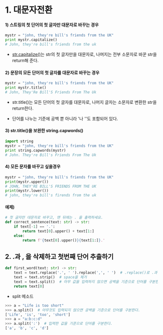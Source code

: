 # 1. 대문자전환

#### 1) 스트링의 첫 단어의 첫 글자만 대문자로 바꾸는 경우

```python
mystr = "john, they're bill's friends from the UK"
print mystr.capitalize()
# John, they're bill's friends from the uk
```

* [str.capitalize()](https://docs.python.org/2/library/stdtypes.html?highlight=title#str.capitalize)는 str의 첫 글자만을 대문자로, 나머지는 전부 소문자로 바꾼 str을 return해 준다.

#### 2) 문장의 모든 단어의 첫 글자를 대문자로 바꾸는 경우

```python
mystr = "john, they're bill's friends from the UK"
print mystr.title()
# John, They'Re Bill'S Friends From The Uk
```

* str.title()는 모든 단어의 첫 글자를 대문자로, 나머지 글자는 소문자로 변환한 str을 return한다.

* 단어를 나누는 기준에 공백 뿐 아니라 '나 ''도 포함되어 있다.

#### 3) str.title()을 보완한 string.capwords()

```python
import string
mystr = "john, they're bill's friends from the UK"
print string.capwords(mystr)
# John. They're Bill's Friends From The Uk
```

#### 4) 모든 문자를 바꾸고 싶을경우

```python
mystr = "john, they're bill's friends from the UK"
print(mystr.upper())
# JOHN, THEY'RE BILL'S FRIENDS FROM THE UK
print(mystr.lower())
# john, they're bill's firends from the uk
```

#### 예제)

```python
# 첫 글자만 대문자로 바꾸고, 맨 뒤에는 . 을 출력하세요.
def correct_sentence(text: str) -> str:
    if text[-1] == '.':
        return text[0].upper() + text[1:]
    else:
        return f'{text[0].upper()}{text[1:]}.'

```



## 2.  .과 , 을 삭제하고 첫번째 단어 추출하기

```python
def first_word(text: str) -> str:
    text = text.replace('.', ' ').replace(',', ' ')  # .replace()로 .과 ,을 space로 변경
    text = text.strip()  # space을 제거
    text = text.split()  # 아무 값을 입력하지 않으면 공백을 기준으로 단어를 구분한다.
    return text[0]
```

* split 메소드

```python
>>> a = "Life is too short"
>>> a.split()  # 아무것도 입력되지 않으면 공백을 기준으로 단어를 구분한다.
['Life', 'is', 'too', 'short']
>>> a = "a:b:c:d"
>>> a.split(':')  # 입력한 값을 기준으로 단어를 구분한다.
['a', 'b', 'c', 'd']
```

